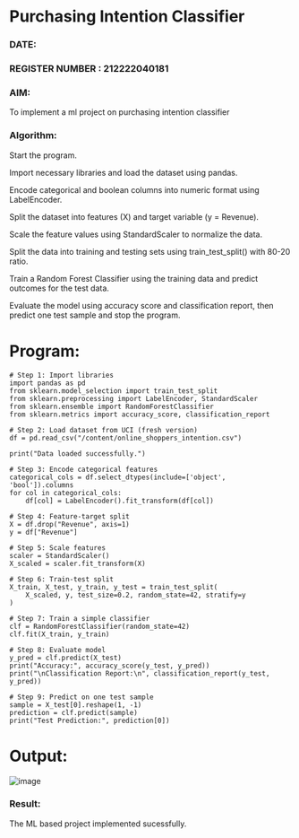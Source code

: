 # Purchasing Intention Classifier
### DATE:                                                                      
### REGISTER NUMBER : 212222040181
### AIM: 
To implement a ml project on purchasing intention classifier
### Algorithm:
Start the program.

Import necessary libraries and load the dataset using pandas.

Encode categorical and boolean columns into numeric format using LabelEncoder.

Split the dataset into features (X) and target variable (y = Revenue).

Scale the feature values using StandardScaler to normalize the data.

Split the data into training and testing sets using train_test_split() with 80-20 ratio.

Train a Random Forest Classifier using the training data and predict outcomes for the test data.

Evaluate the model using accuracy score and classification report, then predict one test sample and stop the program.
# Program:
```
# Step 1: Import libraries
import pandas as pd
from sklearn.model_selection import train_test_split
from sklearn.preprocessing import LabelEncoder, StandardScaler
from sklearn.ensemble import RandomForestClassifier
from sklearn.metrics import accuracy_score, classification_report

# Step 2: Load dataset from UCI (fresh version)
df = pd.read_csv("/content/online_shoppers_intention.csv")

print("Data loaded successfully.")

# Step 3: Encode categorical features
categorical_cols = df.select_dtypes(include=['object', 'bool']).columns
for col in categorical_cols:
    df[col] = LabelEncoder().fit_transform(df[col])

# Step 4: Feature-target split
X = df.drop("Revenue", axis=1)
y = df["Revenue"]

# Step 5: Scale features
scaler = StandardScaler()
X_scaled = scaler.fit_transform(X)

# Step 6: Train-test split
X_train, X_test, y_train, y_test = train_test_split(
    X_scaled, y, test_size=0.2, random_state=42, stratify=y
)

# Step 7: Train a simple classifier
clf = RandomForestClassifier(random_state=42)
clf.fit(X_train, y_train)

# Step 8: Evaluate model
y_pred = clf.predict(X_test)
print("Accuracy:", accuracy_score(y_test, y_pred))
print("\nClassification Report:\n", classification_report(y_test, y_pred))

# Step 9: Predict on one test sample
sample = X_test[0].reshape(1, -1)
prediction = clf.predict(sample)
print("Test Prediction:", prediction[0])

```

# Output:
![image](https://github.com/user-attachments/assets/215fa4e7-ffe7-46c9-bcb2-43e7f2846fec)




### Result:
The ML based project implemented sucessfully.
